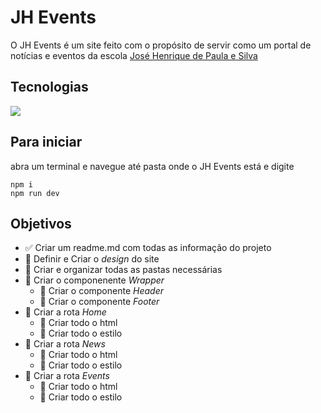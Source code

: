 # JH Events

O JH Events é um site feito com o propósito de servir como um portal de notícias e eventos da escola [José Henrique de Paula e Silva](https://qedu.org.br/escola/35008606-jose-henrique-de-paula-e-silva-professor)

## Tecnologias

<img src="https://skillicons.dev/icons?i=nodejs,ts,next,tailwind" />

## Para iniciar
abra um terminal e navegue até pasta onde o JH Events está e digite <br>
```
npm i
npm run dev
```

## Objetivos

- :white_check_mark: Criar um readme.md com todas as informação do projeto
- :white_square_button: Definir e Criar o *design* do site
- :white_square_button: Criar e organizar todas as pastas necessárias
- :white_square_button: Criar o componenente *Wrapper*
  - :white_square_button: Criar o componente *Header*
  - :white_square_button: Criar o componente *Footer*
- :white_square_button: Criar a rota *Home*
  - :white_square_button: Criar todo o html
  - :white_square_button: Criar todo o estilo
- :white_square_button: Criar a rota *News*
  - :white_square_button: Criar todo o html
  - :white_square_button: Criar todo o estilo
- :white_square_button: Criar a rota *Events*
  - :white_square_button: Criar todo o html
  - :white_square_button: Criar todo o estilo